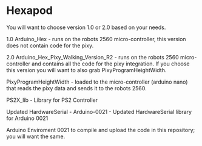# Hexapod

You will want to choose version 1.0 or 2.0 based on your needs.

1.0 Arduino_Hex - runs on the robots 2560 micro-controller, this version does not contain code for the pixy.

2.0 Arduino_Hex_Pixy_Walking_Version_R2 - runs on the robots 2560 micro-controller and contains all the code for the pixy integration.  If you choose this version you will want to also grab PixyProgramHeightWidth.

PixyProgramHeightWidth - loaded to the micro-controller (arduino nano) that reads the pixy data and sends it to the robots 2560.

PS2X_lib - Library for PS2 Controller

Updated HardwareSerial - Arduino-0021 - Updated HardwareSerial library for Arduino 0021

Arduino Enviroment 0021 to compile and upload the code in this repository; you will want the same.
 
 
